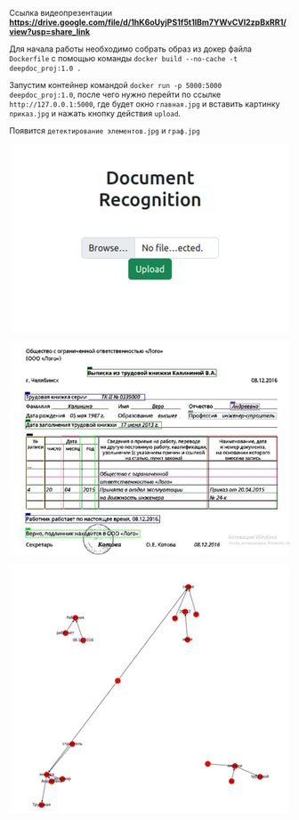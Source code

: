 Ссылка видеопрезентации **https://drive.google.com/file/d/1hK6oUyjPS1f5t1lBm7YWvCVl2zpBxRR1/view?usp=share_link**  


Для начала работы необходимо собрать образ из докер файла `Dockerfile` с помощью команды `docker build --no-cache -t deepdoc_proj:1.0 .`  

Запустим контейнер командой `docker run -p 5000:5000 deepdoc_proj:1.0`, после чего нужно перейти по ссылке `http://127.0.0.1:5000`, где будет окно `главная.jpg` и  вставить картинку `приказ.jpg` и нажать кнопку действия `upload`.  

Появится `детектирование элементов.jpg` и `граф.jpg`  



![главная](https://github.com/sheka00/ml_container/blob/main/%D0%B3%D0%BB%D0%B0%D0%B2%D0%BD%D0%B0%D1%8F.jpg)  

![детектирование элементов](https://github.com/sheka00/ml_container/blob/main/%D0%B4%D0%B5%D1%82%D0%B5%D0%BA%D1%82%D0%B8%D1%80%D0%BE%D0%B2%D0%B0%D0%BD%D0%B8%D0%B5%20%D1%8D%D0%BB%D0%B5%D0%BC%D0%B5%D0%BD%D1%82%D0%BE%D0%B2.jpg)  

![граф](https://github.com/sheka00/ml_container/blob/main/%D0%B3%D1%80%D0%B0%D1%84.jpg)
